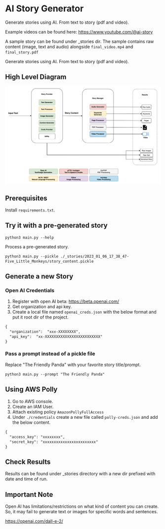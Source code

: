 # AI Story Generator

Generate stories using AI. From text to story (pdf and video).

Example videos can be found here: https://www.youtube.com/@ai-story

A sample story can be found under _stories dir. The sample contains raw content (image, text and audio) alongside `final_video.mp4` and `final_story.pdf`

Generate stories using AI. From text to story (pdf and video).

## High Level Diagram

![Alt text](./high-level-diagram.png?raw=true "Title")

## Prerequisites

Install `requirements.txt`.

## Try it with a pre-generated story

```
python3 main.py --help
```

Process a pre-generated story.

```
python3 main.py --pickle ./_stories/2023_01_06_17_38_47-Five_Little_Monkeys/story_content.pickle
```

## Generate a new Story

### Open AI Credentials

1. Register with open AI beta: https://beta.openai.com/
2. Get organization and api key.
3. Create a local file named `openai_creds.json` with the below format and put it root dir of the project.

```
{
  "organization":  "xxx-XXXXXXXX",
  "api_key":  "xx-XXXXXXXXXXXXXXXXXXXXXXXXX"
}
```

### Pass a prompt instead of a pickle file

Replace "The Friendly Panda" with your favorite story title/prompt.

```
python3 main.py --prompt "The Friendly Panda"
```

## Using AWS Polly

1. Go to AWS console.
2. Create an IAM User.
3. Attach existing policy `AmazonPollyFullAccess`
4. Under `./credentials` create a new file called `polly-creds.json` and add the below content.

```
{
  "access_key": "xxxxxxxx",
  "secret_key": "xxxxxxxxxxxxxxxxxxxxxxxx"
}
```

## Check Results

Results can be found under _stories directory with a new dir prefixed with date and time of run.

## Important Note

Open AI has limitations/restrictions on what kind of content you can create. So, it may fail to generate text or images for specific words and sentences. 

https://openai.com/dall-e-2/
